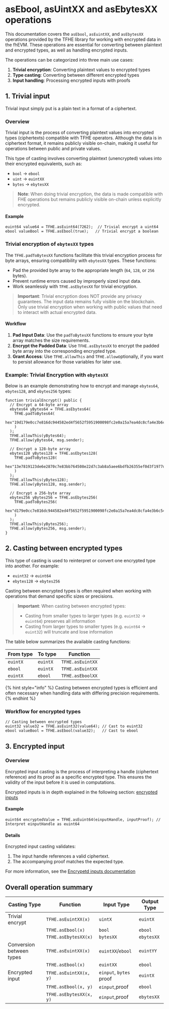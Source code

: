# asEbool, asUintXX and asEbytesXX operations

This documentation covers the `asEbool`, `asEuintXX`, and `asEbytesXX` operations provided by the TFHE library for working with encrypted data in the fhEVM. These operations are essential for converting between plaintext and encrypted types, as well as handling encrypted inputs.

The operations can be categorized into three main use cases:

1. **Trivial encryption**: Converting plaintext values to encrypted types
2. **Type casting**: Converting between different encrypted types
3. **Input handling**: Processing encrypted inputs with proofs

## 1. Trivial input

Trivial input simply put is a plain text in a format of a ciphertext.

### Overview

Trivial input is the process of converting plaintext values into encrypted types (ciphertexts) compatible with TFHE operators. Although the data is in ciphertext format, it remains publicly visible on-chain, making it useful for operations between public and private values.

This type of casting involves converting plaintext (unencrypted) values into their encrypted equivalents, such as:

- `bool` → `ebool`
- `uint` → `euintXX`
- `bytes` → `ebytesXX`

> **Note**: When doing trivial encryption, the data is made compatible with FHE operations but remains publicly visible on-chain unless explicitly encrypted.

#### **Example**

```solidity
euint64 value64 = TFHE.asEuint64(7262);  // Trivial encrypt a uint64
ebool valueBool = TFHE.asEbool(true);   // Trivial encrypt a boolean
```

### Trivial encryption of `ebytesXX` types

The `TFHE.padToBytesXX` functions facilitate this trivial encryption process for byte arrays, ensuring compatibility with `ebytesXX` types. These functions:

- Pad the provided byte array to the appropriate length (`64`, `128`, or `256` bytes).
- Prevent runtime errors caused by improperly sized input data.
- Work seamlessly with `TFHE.asEbytesXX` for trivial encryption.

> **Important**: Trivial encryption does NOT provide any privacy guarantees. The input data remains fully visible on the blockchain. Only use trivial encryption when working with public values that need to interact with actual encrypted data.

#### Workflow

1. **Pad Input Data**:
   Use the `padToBytesXX` functions to ensure your byte array matches the size requirements.
2. **Encrypt the Padded Data**:
   Use `TFHE.asEbytesXX` to encrypt the padded byte array into the corresponding encrypted type.
3. **Grant Access**:
   Use `TFHE.allowThis` and `TFHE.allow`optionally, if you want to persist allowance for those variables for later use.

### Example: Trivial Encryption with `ebytesXX`

Below is an example demonstrating how to encrypt and manage `ebytes64`, `ebytes128`, and `ebytes256` types:

```solidity
function trivialEncrypt() public {
  // Encrypt a 64-byte array
  ebytes64 yBytes64 = TFHE.asEbytes64(
    TFHE.padToBytes64(
      hex"19d179e0cc7e816dc944582ed4f5652f5951900098fc2e0a15a7ea4dc8cfa4e3b6c54beea5ee95e56b728762f659347ce1d4aa1b05fcc5"
    )
  );
  TFHE.allowThis(yBytes64);
  TFHE.allow(yBytes64, msg.sender);

  // Encrypt a 128-byte array
  ebytes128 yBytes128 = TFHE.asEbytes128(
    TFHE.padToBytes128(
      hex"13e7819123de6e2870c7e83bb764508e22d7c3ab8a5aee6bdfb26355ef0d3f1977d651b83bf5f78634fa360aa14debdc3daa6a587b5c2fb1710ab4d6677e62a8577f2d9fecc190ad8b11c9f0a5ec3138b27da1f055437af8c90a9495dad230"
    )
  );
  TFHE.allowThis(yBytes128);
  TFHE.allow(yBytes128, msg.sender);

  // Encrypt a 256-byte array
  ebytes256 yBytes256 = TFHE.asEbytes256(
    TFHE.padToBytes256(
      hex"d179e0cc7e816dc944582ed4f5652f5951900098fc2e0a15a7ea4dc8cfa4e3b6c54beea5ee95e56b728762f659347ce1d4aa1b05fcc513e7819123de6e2870c7e83bb764508e22d7c3ab8a5aee6bdfb26355ef0d3f1977d651b83bf5f78634fa360aa14debdc3daa6a587b5c2fb1710ab4d6677e62a8577f2d9fecc190ad8b11c9f0a5ec3138b27da1f055437af8c90a9495dad230"
    )
  );
  TFHE.allowThis(yBytes256);
  TFHE.allow(yBytes256, msg.sender);
}
```

## 2. Casting between encrypted types

This type of casting is used to reinterpret or convert one encrypted type into another. For example:

- `euint32` → `euint64`
- `ebytes128` → `ebytes256`

Casting between encrypted types is often required when working with operations that demand specific sizes or precisions.

> **Important**: When casting between encrypted types:
>
> - Casting from smaller types to larger types (e.g. `euint32` → `euint64`) preserves all information
> - Casting from larger types to smaller types (e.g. `euint64` → `euint32`) will truncate and lose information

The table below summarizes the available casting functions:

| From type | To type  | Function         |
| --------- | -------- | ---------------- |
| `euintX`  | `euintX` | `TFHE.asEuintXX` |
| `ebool`   | `euintX` | `TFHE.asEuintXX` |
| `euintX`  | `ebool`  | `TFHE.asEboolXX` |

{% hint style="info" %}
Casting between encrypted types is efficient and often necessary when handling data with differing precision requirements.
{% endhint %}

### **Workflow for encrypted types**

```solidity
// Casting between encrypted types
euint32 value32 = TFHE.asEuint32(value64); // Cast to euint32
ebool valueBool = TFHE.asEbool(value32);   // Cast to ebool
```

## 3. Encrypted input

### Overview

Encrypted input casting is the process of interpreting a handle (ciphertext reference) and its proof as a specific encrypted type. This ensures the validity of the input before it is used in computations.

Encrypted inputs is in depth explained in the following section: [encrypted inputs](./inputs.md)

#### Example

```solidity
euint64 encryptedValue = TFHE.asEuint64(einputHandle, inputProof); // Interpret einputHandle as euint64
```

#### Details

Encrypted input casting validates:

1.  The input handle references a valid ciphertext.
2.  The accompanying proof matches the expected type.

For more information, see the [Encrypetd inputs documentation](./inputs.md)

## Overall operation summary

| Casting Type             | Function                | Input Type        | Output Type |
| ------------------------ | ----------------------- | ----------------- | ----------- |
| Trivial encrypt            | `TFHE.asEuintXX(x)`     | `uintX`           | `euintX`    |
|                          | `TFHE.asEbool(x)`       | `bool`            | `ebool`     |
|                          | `TFHE.asEbytesXX(x)`    | `bytesXX`         | `ebytesXX`  |
| Conversion between types | `TFHE.asEuintXX(x)`     | `euintXX`/`ebool` | `euintYY`   |
|                          | `TFHE.asEbool(x)`       | `euintXX`         | `ebool`     |
| Encrypted input          | `TFHE.asEuintXX(x, y)`  | `einput`, `bytes` proof   | `euintX`    |
|                          | `TFHE.asEbool(x, y)`    | `einput`,proof    | `ebool`     |
|                          | `TFHE.asEbytesXX(x, y)` | `einput`,proof    | `ebytesXX`  |
